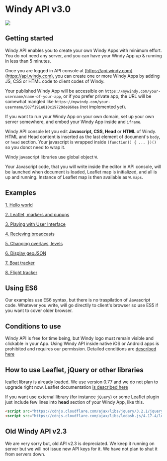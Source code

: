 # Windy API v3.0

![](assets/intro.gif)

## Getting started
Windy API enables you to create your own Windy Apps with minimum effort. You do not need any server, and you can have your Windy App up & running in less than 5 minutes. 

Once you are logged in API console at [https://api.windy.com](https://api.windy.com), you can create one or more Windy Apps by adding JS, CSS or HTML code to client codes of Windy. 

Your published Windy App will be accessible on `https://mywindy.com/your-username/name-of-your-app`, or if you prefer private app, the URL will be somewhat mangled like `https://mywindy.com/your-username/507f191e810c19729de860ea` (not implemented yet).

If you want to run your Windy App on your own domain, set up your own server somewhere, and embed your Windy App inside and `iframe`.

Windy API console let you edit **Javascript, CSS, Head** or **HTML** of Windy. HTML and Head content is inserted as the last element of document's `body`, or `head` section. Your javascript is wrapped inside `(function() { ... })()` so you donot need to wrap it.

Windy javascript libraries use global object `W`. 

Your Javascript code, that you will write inside the editor in API console, will be launched when document is loaded, Leaflet map is initialized, and all is up and running. Instance of Leaflet map is then available as `W.maps`.

## Examples

[1. Hello world](https://api.windy.com/myapps/59ca6222383fc346dd51a373)

[2. Leaflet, markers and pupups](https://api.windy.com/myapps/59cb613b383fc346dd51a37e)

[3. Playing with User Interface](https://api.windy.com/myapps/59cb5559383fc346dd51a376)

[4. Recieving broadcasts](https://api.windy.com/myapps/59f2d86b8944d95935cfff66)

[5. Changing overlays, levels](https://api.windy.com/myapps/59f2e0e08944d95935cfff68)

[6. Display geoJSON](https://api.windy.com/myapps/5996e7ff41c2a866967c40ed)

[7. Boat tracker](https://api.windy.com/myapps/5a0062e22c38025ff375529c)

[8. Flight tracker](https://api.windy.com/myapps/59c3714a534c3d3051e047c4)

## Using ES6
Our examples use ES6 syntax, but there is no traspilation of Javascript code. Whatever you write, will go directlly to client's browser so use ES5 if you want to cover older browser. 

## Conditions to use
Windy API is free for time being, but Windy logo must remain visible and clickable in your App. Using Windy API inside native iOS or Android apps is prohibited and requires our permission. Detailed conditions are [described here](CONDITIONS.md)

## How to use Leaflet, jQuery or other libraries
leaflet library is already loaded. We use version 0.77 and we do not plan to upgrade right now. Leaflet documentation [is described here](http://leafletjs.com/)

If you want use external library (for instance `jQuery`) or some Leaflet plugin just include few lines into **head** section of your Windy App, like this.

```html
<script src="https://cdnjs.cloudflare.com/ajax/libs/jquery/3.2.1/jquery.slim.min.js"></script>
<script src="https://cdnjs.cloudflare.com/ajax/libs/lodash.js/4.17.4/lodash.min.js"></script>
```

## Old Windy API v2.3
We are very sorry but, old API v2.3 is depreciated. We keep it running on server but we will not issue new API keys for it. We have not plan to shut it from servers down.


